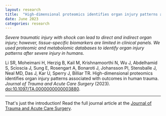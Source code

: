 ```yaml
---
layout: research
title:  "High-dimensional proteomics identifies organ injury patterns associated with outcomes in human trauma"
date: June 2023
categories: research
---
```


_Severe traumatic injury with shock can lead to direct and indirect organ injury; however, tissue-specific biomarkers are limited in clinical panels. We used proteomic and metabolomic databases to identify organ injury patterns after severe injury in humans._

Li SR, Moheimani H, Herzig B, Kail M, Krishnamoorthi N, Wu J, Abdelhamid S, Scioscia J, Sung E, Rosengart A, Bonaroti J, Johansson PI, Stensballe J, Neal MD, Das J, Kar U, Sperry J, Billiar TR. High-dimensional proteomics identifies organ injury patterns associated with outcomes in human trauma. _Journal of Trauma and Acute Care Surgery_ (2023). [doi:10.1097/TA.0000000000003880](https://doi.org/10.1097/TA.0000000000003880).

---

That's just the introduction! Read the full journal article at the [Journal of Trauma and Acute Care Surgery](https://doi.org/10.1097/TA.0000000000003880).